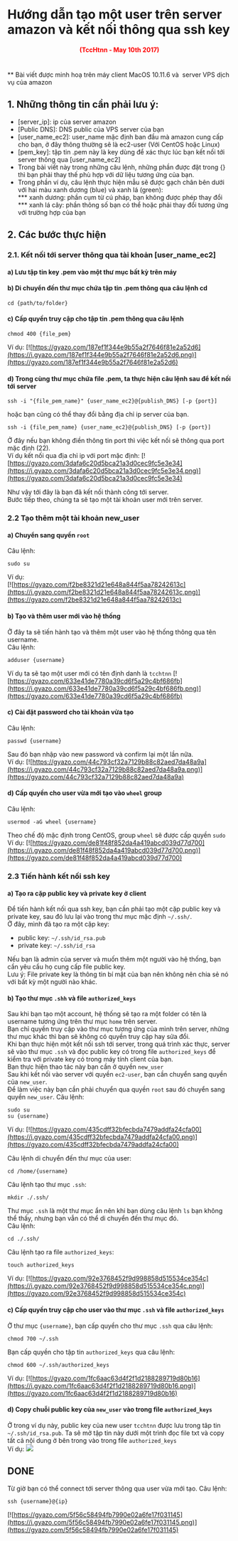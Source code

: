 # Hướng dẫn tạo một user trên server amazon và kết nối thông qua ssh key
#### <p align="center" style="color:red;"> <b> (TccHtnn - May 10th 2017) </b> </p>
#   

** Bài viết được minh hoạ trên máy client MacOS 10.11.6 và  server VPS dịch vụ của amazon
## 1. Những thông tin cần phải lưu ý:
* [server_ip]: ip của server amazon
* [Public DNS]: DNS public của VPS server của bạn
* [user_name_ec2]: user_name mặc định ban đầu mà amazon cung cấp cho bạn, ở đây thông thường sẽ là ec2-user (Với CentOS hoặc Linux)
* [pem_key]: tập tin .pem này là key dùng để xác thực lúc bạn kết nối tới server thông qua [user_name_ec2]
* Trong bài viết này trong những câu lệnh, những phần được đặt trong {} thì bạn phải thay thế phù hợp với dữ liệu tương ứng của bạn.
* Trong phần ví dụ, câu lệnh thực hiện mẫu sẽ được gạch chân bên dưới với hai màu xanh dương (blue) và xanh lá (green): <br/>
*** xanh dương: phần cụm từ cú pháp, bạn không được phép thay đổi <br/>
*** xanh lá cây: phần thông số bạn có thể hoặc phải thay đổi tương ứng với trường hợp của bạn

## 2. Các bước thực hiện

### 2.1. Kết nối tới server thông qua tài khoản [user_name_ec2]
#### a) Lưu tập tin key .pem vào một thư mục bất kỳ trên máy
#### b) Di chuyển đến thư mục chứa tập tin .pem thông qua câu lệnh cd
```
cd {path/to/folder}
```
#### c) Cấp quyền truy cập cho tập tin .pem thông qua câu lệnh
```
chmod 400 {file_pem}
```
Ví dụ:
[![https://gyazo.com/187ef1f344e9b55a2f7646f81e2a52d6](https://i.gyazo.com/187ef1f344e9b55a2f7646f81e2a52d6.png)](https://gyazo.com/187ef1f344e9b55a2f7646f81e2a52d6)
#### d) Trong cùng thư mục chứa file .pem, ta thực hiện câu lệnh sau để kết nối tới server
```
ssh -i "{file_pem_name}" {user_name_ec2}@{publish_DNS} [-p {port}]
```
hoặc bạn cũng có thể thay đổi bằng địa chỉ ip server của bạn. 
```
ssh -i {file_pem_name} {user_name_ec2}@{publish_DNS} [-p {port}]
```
Ở đây nếu bạn không điền thông tin port thì việc kết nối sẽ thông qua port mặc định (22).  <br/>
Ví dụ kết nối qua địa chỉ ip với port mặc định:
[![https://gyazo.com/3dafa6c20d5bca21a3d0cec9fc5e3e34](https://i.gyazo.com/3dafa6c20d5bca21a3d0cec9fc5e3e34.png)](https://gyazo.com/3dafa6c20d5bca21a3d0cec9fc5e3e34)

Như vậy tới đây là bạn đã kết nối thành công tới server. <br/>
Bước tiếp theo, chúng ta sẽ tạo một tài khoản user mới trên server.

### 2.2 Tạo thêm một tài khoản new_user 
#### a) Chuyển sang quyền ```root``` <br/>
Câu lệnh:
```
sudo su
```
Ví dụ: <br/>
[![https://gyazo.com/f2be8321d21e648a844f5aa78242613c](https://i.gyazo.com/f2be8321d21e648a844f5aa78242613c.png)](https://gyazo.com/f2be8321d21e648a844f5aa78242613c)

#### b) Tạo và thêm user mới vào hệ thống
Ở đây ta sẽ tiến hành tạo và thêm một user vào hệ thống thông qua tên username. <br/>
Câu lệnh:
```
adduser {username}
```
Ví dụ ta sẽ tạo một user mới có tên định danh là ```tcchtnn```
[![https://gyazo.com/633e41de7780a39cd6f5a29c4bf686fb](https://i.gyazo.com/633e41de7780a39cd6f5a29c4bf686fb.png)](https://gyazo.com/633e41de7780a39cd6f5a29c4bf686fb)
#### c) Cài đặt password cho tài khoản vừa tạo
Câu lệnh: 
```
passwd {username}
``` 
Sau đó bạn nhập vào new password và confirm lại một lần nữa. <br/>
Ví dụ:
[![https://gyazo.com/44c793cf32a7129b88c82aed7da48a9a](https://i.gyazo.com/44c793cf32a7129b88c82aed7da48a9a.png)](https://gyazo.com/44c793cf32a7129b88c82aed7da48a9a)

#### d) Cấp quyền cho user vừa mới tạo vào ```wheel``` group
Câu lệnh:
```
usermod -aG wheel {username}
```
Theo chế độ mặc định trong CentOS, group ```wheel``` sẽ được cấp quyền ```sudo```
Ví dụ:
[![https://gyazo.com/de81f48f852da4a419abcd039d77d700](https://i.gyazo.com/de81f48f852da4a419abcd039d77d700.png)](https://gyazo.com/de81f48f852da4a419abcd039d77d700)

### 2.3 Tiến hành kết nối ssh key

#### a) Tạo ra cặp public key và private key ở client
Để tiến hành kết nối qua ssh key, bạn cần phải tạo một cặp public key và private key, sau đó lưu lại vào trong thư mục mặc định ```~/.ssh/```. <br/>
Ở đây, mình đã tạo ra một cặp key:
* public key: ```~/.ssh/id_rsa.pub```
* private key: ```~/.ssh/id_rsa``` <br/>

Nếu bạn là admin của server và muốn thêm một người vào hệ thống, bạn cần yêu cầu họ cung cấp file public key. <br/>
Lưu ý: File private key là thông tin bí mật của bạn nên không nên chia sẻ nó với bất kỳ một người nào khác.

#### b) Tạo thư mục ```.shh``` và file ```authorized_keys```
Sau khi bạn tạo một account, hệ thống sẽ tạo ra một folder có tên là username tương ứng trên thư mục ```home``` trên server. <br/>
Bạn chỉ quyền truy cập vào thư mục tương ứng của mình trên server, những thư mục khác thì bạn sẽ không có quyền truy cập hay sửa đổi. <br/>
Khi bạn thực hiện một kết nối ssh tới server, trong quá trình xác thực, server sẽ vào thư mục ```.ssh``` và đọc public key có trong file ```authorized_keys``` để kiểm tra với private key có trong máy tính client của bạn. <br/>
Bạn thực hiện thao tác này bạn cần ở quyền ```new_user```<br/>
Sau khi kết nối vào server với quyền ```ec2-user```, bạn cần chuyển sang quyền của ```new_user```. <br/>
Để làm việc này bạn cần phải chuyển qua quyền ```root``` sau đó chuyển sang quyền ```new_user```.
Câu lệnh:
```
sudo su
su {username}
```
Ví dụ:
[![https://gyazo.com/435cdff32bfecbda7479addfa24cfa00](https://i.gyazo.com/435cdff32bfecbda7479addfa24cfa00.png)](https://gyazo.com/435cdff32bfecbda7479addfa24cfa00)

Câu lệnh di chuyển đến thư mục của user:
```
cd /home/{username}
```
Câu lệnh tạo thư mục ```.ssh```:
```
mkdir ./.ssh/
```
Thư mục ```.ssh``` là một thư mục ẩn nên khi bạn dùng câu lệnh ```ls``` bạn không thể thấy, nhưng bạn vẫn có thể di chuyển đến thư mục đó. <br/>
Câu lệnh: 
```
cd ./.ssh/
```
Câu lệnh tạo ra file ```authorized_keys```:
```
touch authorized_keys
```
Ví dụ:
[![https://gyazo.com/92e3768452f9d998858d515534ce354c](https://i.gyazo.com/92e3768452f9d998858d515534ce354c.png)](https://gyazo.com/92e3768452f9d998858d515534ce354c)

#### c) Cấp quyền truy cập cho user vào thư mục ```.ssh``` và file ```authorized_keys```
Ở thư mục ```{username}```, bạn cấp quyền cho thư mục ```.ssh``` qua câu lệnh:
```
chmod 700 ~/.ssh
```
Bạn cấp quyền cho tập tin ```authorized_keys``` qua câu lệnh:
```
chmod 600 ~/.ssh/authorized_keys
```
Ví dụ:
[![https://gyazo.com/1fc6aac63d4f2f1d2188289719d80b16](https://i.gyazo.com/1fc6aac63d4f2f1d2188289719d80b16.png)](https://gyazo.com/1fc6aac63d4f2f1d2188289719d80b16)

#### d) Copy chuỗi public key của ```new_user``` vào trong file ```authorized_keys```
Ở trong ví dụ này, public key của new user ```tcchtnn``` được lưu trong tâp tin ```~/.ssh/id_rsa.pub```. Ta sẽ mở tập tin này dưới một trình đọc file txt và copy tất cả nội dung ở bên trong vào trong file ```authorized_keys``` <br/>
Ví dụ:
![](https://drive.google.com/uc?export=download&id=0B1TMTnucJTIPQ3NvUnRXWFRPZXc)

## DONE

Từ giờ bạn có thể connect tới server thông qua user vừa mới tạo.
Câu lệnh:
```
ssh {username}@{ip}
```
[![https://gyazo.com/5f56c58494fb7990e02a6fe17f031145](https://i.gyazo.com/5f56c58494fb7990e02a6fe17f031145.png)](https://gyazo.com/5f56c58494fb7990e02a6fe17f031145)
